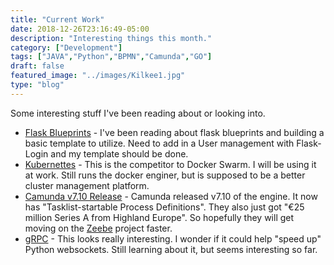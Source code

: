 ```yaml
---
title: "Current Work"
date: 2018-12-26T23:16:49-05:00
description: "Interesting things this month."
category: ["Development"]
tags: ["JAVA","Python","BPMN","Camunda","GO"]
draft: false
featured_image: "../images/Kilkee1.jpg"
type: "blog"
---
```


Some interesting stuff I've been reading about or looking into.

* [Flask Blueprints](http://flask.pocoo.org/docs/1.0/blueprints/) - I've been reading about flask blueprints and building a basic template to utilize. Need to add in a User management with Flask-Login and my template should be done.
* [Kubernettes](https://kubernetes.io/) - This is the competitor to Docker Swarm. I will be using it at work. Still runs the docker enginer, but is supposed to be a better cluster management platform.
* [Camunda v7.10 Release](https://blog.camunda.com/post/2018/11/camunda-bpm-7100-released/) - Camunda released v7.10 of the engine. It now has "Tasklist-startable Process Definitions". They also just got "€25 million Series A from Highland Europe". So hopefully they will get moving on the [Zeebe](https://zeebe.io/) project faster.
* [gRPC](https://grpc.io/) - This looks really interesting. I wonder if it could help "speed up" Python websockets. Still learning about it, but seems interesting so far.

